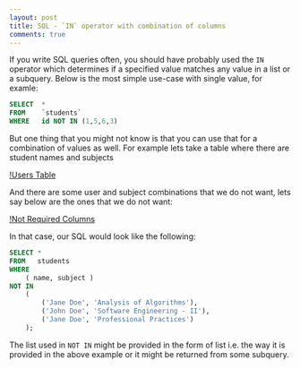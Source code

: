 ```yaml
---
layout: post
title: SQL - `IN` operator with combination of columns
comments: true
---
```

If you write SQL queries often, you should have probably used the `IN` operator which determines if a specified value matches any value in a list or a subquery. Below is the most simple use-case with single value, for examle:

```sql
SELECT	* 
FROM 	`students`
WHERE 	id NOT IN (1,5,6,3)
```

But one thing that you might not know is that you can use that for a combination of values as well. For example lets take a table where there are student names and subjects

[!Users Table](http://i.imgur.com/3BuINvu.png)

And there are some user and subject combinations that we do not want, lets say below are the ones that we do not want:

[!Not Required Columns](http://i.imgur.com/BYoGdkU.png)

In that case, our SQL would look like the following:

```sql
SELECT * 
FROM   students 
WHERE 
	( name, subject )
NOT IN 
	(
		('Jane Doe', 'Analysis of Algorithms'),
		('John Doe', 'Software Engineering - II'),
		('Jane Doe', 'Professional Practices')
	);
```

The list used in `NOT IN` might be provided in the form of list i.e. the way it is provided in the above example or it might be returned from some subquery.
